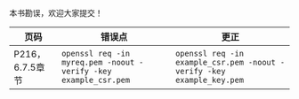 本书勘误，欢迎大家提交！

页码 | 错误点 | 更正
------------ | ------------- | ---------
P216，6.7.5章节 | ` openssl req -in myreq.pem -noout -verify -key example_csr.pem `|  `openssl req -in example_csr.pem -noout -verify -key example_key.pem`

